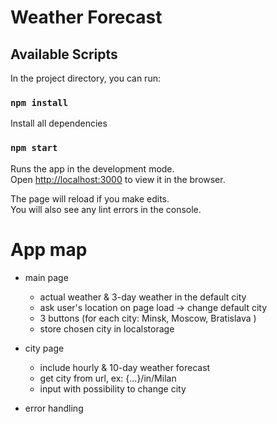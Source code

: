 # Weather Forecast

## Available Scripts

In the project directory, you can run:

### `npm install`

Install all dependencies

### `npm start`

Runs the app in the development mode.\
Open [http://localhost:3000](http://localhost:3000) to view it in the browser.

The page will reload if you make edits.\
You will also see any lint errors in the console.

# App map

- main page
    - actual weather & 3-day weather in the default city
    - ask user's location on page load -> change default city
    - 3 buttons (for each city: Minsk, Moscow, Bratislava )
    - store chosen city in localstorage
- city page
    - include hourly & 10-day weather forecast
    - get city from url, ex: {...}/in/Milan
    - input with possibility to change city
  
- error handling